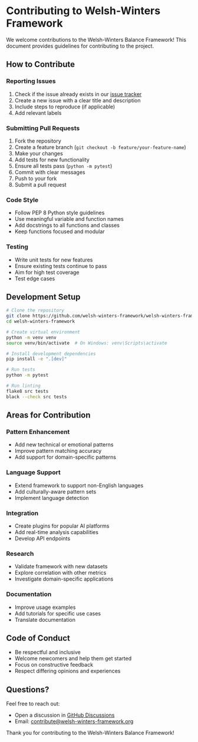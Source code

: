 # Contributing to Welsh-Winters Framework

We welcome contributions to the Welsh-Winters Balance Framework! This document provides guidelines for contributing to the project.

## How to Contribute

### Reporting Issues

1. Check if the issue already exists in our [issue tracker](https://github.com/welsh-winters-framework/welsh-winters-framework/issues)
2. Create a new issue with a clear title and description
3. Include steps to reproduce (if applicable)
4. Add relevant labels

### Submitting Pull Requests

1. Fork the repository
2. Create a feature branch (`git checkout -b feature/your-feature-name`)
3. Make your changes
4. Add tests for new functionality
5. Ensure all tests pass (`python -m pytest`)
6. Commit with clear messages
7. Push to your fork
8. Submit a pull request

### Code Style

- Follow PEP 8 Python style guidelines
- Use meaningful variable and function names
- Add docstrings to all functions and classes
- Keep functions focused and modular

### Testing

- Write unit tests for new features
- Ensure existing tests continue to pass
- Aim for high test coverage
- Test edge cases

## Development Setup

```bash
# Clone the repository
git clone https://github.com/welsh-winters-framework/welsh-winters-framework.git
cd welsh-winters-framework

# Create virtual environment
python -m venv venv
source venv/bin/activate  # On Windows: venv\Scripts\activate

# Install development dependencies
pip install -e ".[dev]"

# Run tests
python -m pytest

# Run linting
flake8 src tests
black --check src tests
```

## Areas for Contribution

### Pattern Enhancement
- Add new technical or emotional patterns
- Improve pattern matching accuracy
- Add support for domain-specific patterns

### Language Support
- Extend framework to support non-English languages
- Add culturally-aware pattern sets
- Implement language detection

### Integration
- Create plugins for popular AI platforms
- Add real-time analysis capabilities
- Develop API endpoints

### Research
- Validate framework with new datasets
- Explore correlation with other metrics
- Investigate domain-specific applications

### Documentation
- Improve usage examples
- Add tutorials for specific use cases
- Translate documentation

## Code of Conduct

- Be respectful and inclusive
- Welcome newcomers and help them get started
- Focus on constructive feedback
- Respect differing opinions and experiences

## Questions?

Feel free to reach out:
- Open a discussion in [GitHub Discussions](https://github.com/welsh-winters-framework/welsh-winters-framework/discussions)
- Email: contribute@welsh-winters-framework.org

Thank you for contributing to the Welsh-Winters Balance Framework!